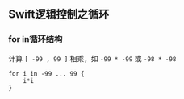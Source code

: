 ## Swift逻辑控制之循环

### for in循环结构
计算 `[ -99 , 99 ]` 相乘，如 `-99 * -99` 或 `-98 * -98`
```
for i in -99 ... 99 {
    i*i
}
```




































